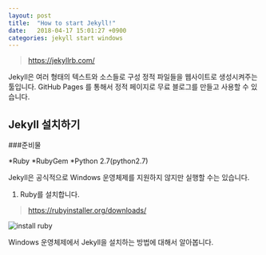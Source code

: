 ```yaml
---
layout: post
title:  "How to start Jekyll!"
date:   2018-04-17 15:01:27 +0900
categories: jekyll start windows
---
```


> <https://jekyllrb.com/>

Jekyll은 여러 형태의 텍스트와 소스들로 구성 정적 파일들을 웹사이트로 생성시켜주는 툴입니다.
GitHub Pages 를 통해서 정적 페이지로 무료 블로그를 만들고 사용할 수 있습니다.

Jekyll 설치하기
-------------

###준비물

*Ruby
*RubyGem
*Python 2.7(python2.7)

Jekyll은 공식적으로 Windows 운영체제를 지원하지 않지만 실행할 수는 있습니다.

1. Ruby를 설치합니다.
> <https://rubyinstaller.org/downloads/>

![install ruby]({{site.url}}/assets/jekyll1.png)

Windows 운영체제에서 Jekyll을 설치하는 방법에 대해서 알아봅니다.


[python2.7]: https://www.python.org/downloads/
[tale-github]: https://github.com/chesterhow/tale
[jekyll-kor]: http://jekyllrb-ko.github.io/
[reference-site]: http://tech.whatap.io/2015/09/11/install-jekyll-on-windows/
[markdown]: https://gist.github.com/ihoneymon/652be052a0727ad59601